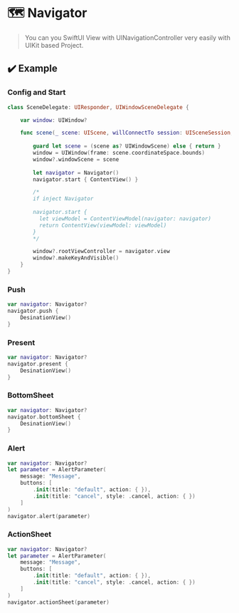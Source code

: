 # 🗺️ Navigator

> You can you SwiftUI View with UINavigationController very easily with UIKit based Project.


## ✔️ Example

### Config and Start
```swift
class SceneDelegate: UIResponder, UIWindowSceneDelegate {

    var window: UIWindow?

    func scene(_ scene: UIScene, willConnectTo session: UISceneSession, options connectionOptions: UIScene.ConnectionOptions) {
        
        guard let scene = (scene as? UIWindowScene) else { return }
        window = UIWindow(frame: scene.coordinateSpace.bounds)
        window?.windowScene = scene
        
        let navigator = Navigator()
        navigator.start { ContentView() }

        /*
        if inject Navigator
        
        navigator.start {
          let viewModel = ContentViewModel(navigator: navigator)
          return ContentView(viewModel: viewModel)
        }
        */

        window?.rootViewController = navigator.view
        window?.makeKeyAndVisible()
    }
}
```

### Push
```swift
var navigator: Navigator?
navigator.push {
    DesinationView()
}
```

### Present
```swift
var navigator: Navigator?
navigator.present {
    DesinationView()
}
```

### BottomSheet
```swift
var navigator: Navigator?
navigator.bottomSheet {
    DesinationView()
}
```

### Alert
```swift
var navigator: Navigator?
let parameter = AlertParameter(
    message: "Message",
    buttons: [
        .init(title: "default", action: { }),
        .init(title: "cancel", style: .cancel, action: { })
    ]
)
navigator.alert(parameter)
```

### ActionSheet
```swift
var navigator: Navigator?
let parameter = AlertParameter(
    message: "Message",
    buttons: [
        .init(title: "default", action: { }),
        .init(title: "cancel", style: .cancel, action: { })
    ]
)
navigator.actionSheet(parameter)
```
